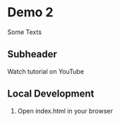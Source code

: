 # Demo 2

Some Texts

## Subheader

Watch tutorial on YouTube

## Local Development

1. Open index.html in your browser
